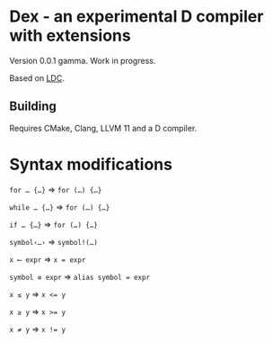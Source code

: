 Dex - an experimental D compiler with extensions
================================================

Version 0.0.1 gamma. Work in progress.

Based on [LDC](https://wiki.dlang.org/LDC).

Building
--------
Requires CMake, Clang, LLVM 11 and a D compiler.


Syntax modifications
====================

`for … {…}`  => `for (…) {…}`

`while … {…}`  => `for (…) {…}`

`if … {…}`  => `for (…) {…}`

`symbol‹…›` => `symbol!(…)`

`x ⟵ expr` => `x = expr`

`symbol ≡ expr` => `alias symbol = expr`

`x ≤ y` => `x <= y`

`x ≥ y` => `x >= y`

`x ≠ y` => `x != y`
